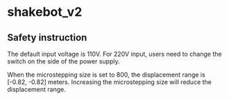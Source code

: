 # shakebot_v2


## Safety instruction
The default input voltage is 110V. For 220V input, users need to change the switch on the side of the power supply.

When the microstepping size is set to 800, the displacement range is [-0.82, -0.82] meters. Increasing the microstepping size will reduce the displacement range.